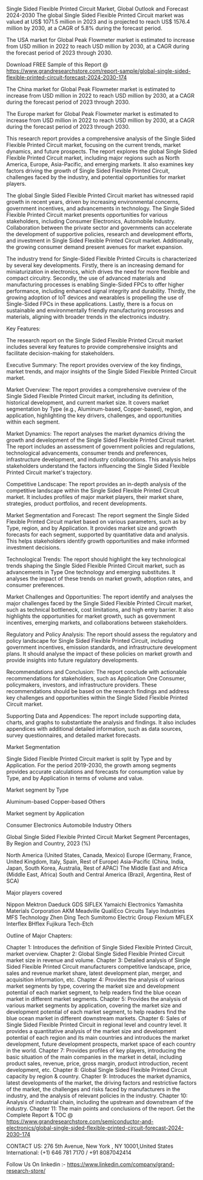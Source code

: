Single Sided Flexible Printed Circuit Market, Global Outlook and Forecast 2024-2030
The global Single Sided Flexible Printed Circuit market was valued at US$ 1071.5 million in 2023 and is projected to reach US$ 1576.4 million by 2030, at a CAGR of 5.8% during the forecast period.

The USA market for Global Peak Flowmeter market is estimated to increase from USD million in 2022 to reach USD million by 2030, at a CAGR during the forecast period of 2023 through 2030.

Download FREE Sample of this Report @ https://www.grandresearchstore.com/report-sample/global-single-sided-flexible-printed-circuit-forecast-2024-2030-174

The China market for Global Peak Flowmeter market is estimated to increase from USD million in 2022 to reach USD million by 2030, at a CAGR during the forecast period of 2023 through 2030.

The Europe market for Global Peak Flowmeter market is estimated to increase from USD million in 2022 to reach USD million by 2030, at a CAGR during the forecast period of 2023 through 2030.

This research report provides a comprehensive analysis of the Single Sided Flexible Printed Circuit market, focusing on the current trends, market dynamics, and future prospects. The report explores the global Single Sided Flexible Printed Circuit market, including major regions such as North America, Europe, Asia-Pacific, and emerging markets. It also examines key factors driving the growth of Single Sided Flexible Printed Circuit, challenges faced by the industry, and potential opportunities for market players.

The global Single Sided Flexible Printed Circuit market has witnessed rapid growth in recent years, driven by increasing environmental concerns, government incentives, and advancements in technology. The Single Sided Flexible Printed Circuit market presents opportunities for various stakeholders, including Consumer Electronics, Automobile Industry. Collaboration between the private sector and governments can accelerate the development of supportive policies, research and development efforts, and investment in Single Sided Flexible Printed Circuit market. Additionally, the growing consumer demand present avenues for market expansion.

The industry trend for Single-Sided Flexible Printed Circuits is characterized by several key developments. Firstly, there is an increasing demand for miniaturization in electronics, which drives the need for more flexible and compact circuitry. Secondly, the use of advanced materials and manufacturing processes is enabling Single-Sided FPCs to offer higher performance, including enhanced signal integrity and durability. Thirdly, the growing adoption of IoT devices and wearables is propelling the use of Single-Sided FPCs in these applications. Lastly, there is a focus on sustainable and environmentally friendly manufacturing processes and materials, aligning with broader trends in the electronics industry.

Key Features:

The research report on the Single Sided Flexible Printed Circuit market includes several key features to provide comprehensive insights and facilitate decision-making for stakeholders.

Executive Summary: The report provides overview of the key findings, market trends, and major insights of the Single Sided Flexible Printed Circuit market.

Market Overview: The report provides a comprehensive overview of the Single Sided Flexible Printed Circuit market, including its definition, historical development, and current market size. It covers market segmentation by Type (e.g., Aluminum-based, Copper-based), region, and application, highlighting the key drivers, challenges, and opportunities within each segment.

Market Dynamics: The report analyses the market dynamics driving the growth and development of the Single Sided Flexible Printed Circuit market. The report includes an assessment of government policies and regulations, technological advancements, consumer trends and preferences, infrastructure development, and industry collaborations. This analysis helps stakeholders understand the factors influencing the Single Sided Flexible Printed Circuit market's trajectory.

Competitive Landscape: The report provides an in-depth analysis of the competitive landscape within the Single Sided Flexible Printed Circuit market. It includes profiles of major market players, their market share, strategies, product portfolios, and recent developments.

Market Segmentation and Forecast: The report segment the Single Sided Flexible Printed Circuit market based on various parameters, such as by Type, region, and by Application. It provides market size and growth forecasts for each segment, supported by quantitative data and analysis. This helps stakeholders identify growth opportunities and make informed investment decisions.

Technological Trends: The report should highlight the key technological trends shaping the Single Sided Flexible Printed Circuit market, such as advancements in Type One technology and emerging substitutes. It analyses the impact of these trends on market growth, adoption rates, and consumer preferences.

Market Challenges and Opportunities: The report identify and analyses the major challenges faced by the Single Sided Flexible Printed Circuit market, such as technical bottleneck, cost limitations, and high entry barrier. It also highlights the opportunities for market growth, such as government incentives, emerging markets, and collaborations between stakeholders.

Regulatory and Policy Analysis: The report should assess the regulatory and policy landscape for Single Sided Flexible Printed Circuit, including government incentives, emission standards, and infrastructure development plans. It should analyse the impact of these policies on market growth and provide insights into future regulatory developments.

Recommendations and Conclusion: The report conclude with actionable recommendations for stakeholders, such as Application One Consumer, policymakers, investors, and infrastructure providers. These recommendations should be based on the research findings and address key challenges and opportunities within the Single Sided Flexible Printed Circuit market.

Supporting Data and Appendices: The report include supporting data, charts, and graphs to substantiate the analysis and findings. It also includes appendices with additional detailed information, such as data sources, survey questionnaires, and detailed market forecasts.

Market Segmentation

Single Sided Flexible Printed Circuit market is split by Type and by Application. For the period 2019-2030, the growth among segments provides accurate calculations and forecasts for consumption value by Type, and by Application in terms of volume and value.

Market segment by Type

Aluminum-based
Copper-based
Others

Market segment by Application

Consumer Electronics
Automobile Industry
Others

Global Single Sided Flexible Printed Circuit Market Segment Percentages, By Region and Country, 2023 (%)

North America (United States, Canada, Mexico)
Europe (Germany, France, United Kingdom, Italy, Spain, Rest of Europe)
Asia-Pacific (China, India, Japan, South Korea, Australia, Rest of APAC)
The Middle East and Africa (Middle East, Africa)
South and Central America (Brazil, Argentina, Rest of SCA)

Major players covered

Nippon Mektron
Daeduck GDS
SIFLEX
Yamaichi Electronics
Yamashita Materials Corporation
AKM Meadville
QualiEco Circuits
Taiyo Industries
MFS Technology
Zhen Ding Tech
Sumitomo Electric Group
Flexium
MFLEX
Interflex
BHflex
Fujikura
Tech-Etch

Outline of Major Chapters:

Chapter 1: Introduces the definition of Single Sided Flexible Printed Circuit, market overview.
Chapter 2: Global Single Sided Flexible Printed Circuit market size in revenue and volume.
Chapter 3: Detailed analysis of Single Sided Flexible Printed Circuit manufacturers competitive landscape, price, sales and revenue market share, latest development plan, merger, and acquisition information, etc.
Chapter 4: Provides the analysis of various market segments by type, covering the market size and development potential of each market segment, to help readers find the blue ocean market in different market segments.
Chapter 5: Provides the analysis of various market segments by application, covering the market size and development potential of each market segment, to help readers find the blue ocean market in different downstream markets.
Chapter 6: Sales of Single Sided Flexible Printed Circuit in regional level and country level. It provides a quantitative analysis of the market size and development potential of each region and its main countries and introduces the market development, future development prospects, market space of each country in the world.
Chapter 7: Provides profiles of key players, introducing the basic situation of the main companies in the market in detail, including product sales, revenue, price, gross margin, product introduction, recent development, etc.
Chapter 8: Global Single Sided Flexible Printed Circuit capacity by region & country.
Chapter 9: Introduces the market dynamics, latest developments of the market, the driving factors and restrictive factors of the market, the challenges and risks faced by manufacturers in the industry, and the analysis of relevant policies in the industry.
Chapter 10: Analysis of industrial chain, including the upstream and downstream of the industry.
Chapter 11: The main points and conclusions of the report.
Get the Complete Report & TOC @ https://www.grandresearchstore.com/semiconductor-and-electronics/global-single-sided-flexible-printed-circuit-forecast-2024-2030-174

CONTACT US:
276 5th Avenue, New York , NY 10001,United States
International: (+1) 646 781 7170 / +91 8087042414

Follow Us On linkedin :- https://www.linkedin.com/company/grand-research-store/
